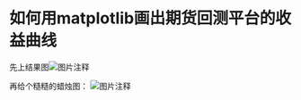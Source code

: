 # 如何用matplotlib画出期货回测平台的收益曲线

先上结果图![图片注释](http://storage-uqer.datayes.com/5705bca5228e5b48feeb43f5/bc0376f2-a9a9-11e6-a975-f8bc124ed898)

再给个糙糙的蜡烛图：
![图片注释](http://storage-uqer.datayes.com/5705bca5228e5b48feeb43f5/cdae1a74-a9a9-11e6-b05a-f8bc124ed898)
